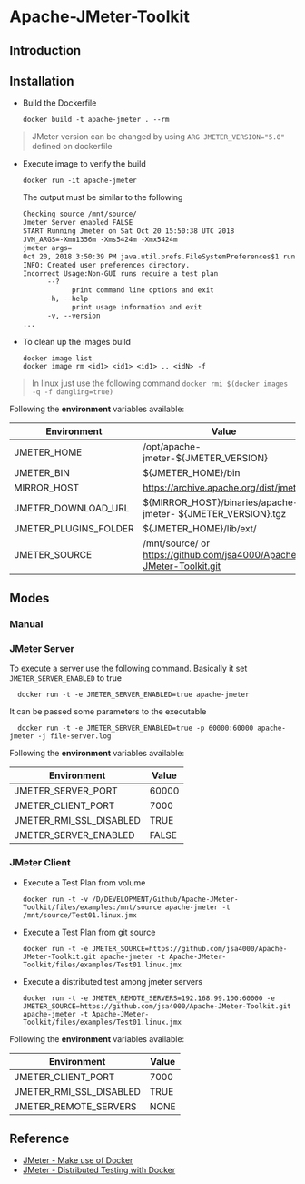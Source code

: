 # Apache-JMeter-Toolkit

## Introduction

## Installation

- Build the Dockerfile

      docker build -t apache-jmeter . --rm

> JMeter version can be changed by using ``ARG JMETER_VERSION="5.0"`` defined on dockerfile

- Execute image to verify the build

      docker run -it apache-jmeter

  The output must be similar to the following

   ```txt
   Checking source /mnt/source/
   Jmeter Server enabled FALSE
   START Running Jmeter on Sat Oct 20 15:50:38 UTC 2018
   JVM_ARGS=-Xmn1356m -Xms5424m -Xmx5424m
   jmeter args=
   Oct 20, 2018 3:50:39 PM java.util.prefs.FileSystemPreferences$1 run
   INFO: Created user preferences directory.
   Incorrect Usage:Non-GUI runs require a test plan
         --?
               print command line options and exit
         -h, --help
               print usage information and exit
         -v, --version
   ...
   ```

- To clean up the images build

      docker image list
      docker image rm <id1> <id1> <id1> .. <idN> -f

> In linux just use the following command ``docker rmi $(docker images -q -f dangling=true)``

Following the **environment** variables available:

| Environment | Value |
| --- | --- |
| JMETER_HOME | /opt/apache-jmeter-${JMETER_VERSION} |
| JMETER_BIN | ${JMETER_HOME}/bin |
| MIRROR_HOST | https://archive.apache.org/dist/jmeter |
| JMETER_DOWNLOAD_URL | ${MIRROR_HOST}/binaries/apache-jmeter- ${JMETER_VERSION}.tgz |
| JMETER_PLUGINS_FOLDER | ${JMETER_HOME}/lib/ext/ |
| JMETER_SOURCE | /mnt/source/ or https://github.com/jsa4000/Apache-JMeter-Toolkit.git|

## Modes

### Manual

### JMeter Server

To execute a server use the following command. Basically it set ``JMETER_SERVER_ENABLED`` to true

      docker run -t -e JMETER_SERVER_ENABLED=true apache-jmeter

It can be passed some parameters to the executable

      docker run -t -e JMETER_SERVER_ENABLED=true -p 60000:60000 apache-jmeter -j file-server.log

Following the **environment** variables available:

| Environment | Value |
| --- | --- |
| JMETER_SERVER_PORT | 60000 |
| JMETER_CLIENT_PORT | 7000 |
| JMETER_RMI_SSL_DISABLED | TRUE |
| JMETER_SERVER_ENABLED | FALSE |

### JMeter Client

- Execute a Test Plan from volume

      docker run -t -v /D/DEVELOPMENT/Github/Apache-JMeter-Toolkit/files/examples:/mnt/source apache-jmeter -t /mnt/source/Test01.linux.jmx

- Execute a Test Plan from git source

      docker run -t -e JMETER_SOURCE=https://github.com/jsa4000/Apache-JMeter-Toolkit.git apache-jmeter -t Apache-JMeter-Toolkit/files/examples/Test01.linux.jmx

- Execute a distributed test among jmeter servers

      docker run -t -e JMETER_REMOTE_SERVERS=192.168.99.100:60000 -e JMETER_SOURCE=https://github.com/jsa4000/Apache-JMeter-Toolkit.git apache-jmeter -t Apache-JMeter-Toolkit/files/examples/Test01.linux.jmx

Following the **environment** variables available:

| Environment | Value |
| --- | --- |
| JMETER_CLIENT_PORT | 7000 |
| JMETER_RMI_SSL_DISABLED | TRUE |
| JMETER_REMOTE_SERVERS | NONE |

## Reference

- [JMeter - Make use of Docker](https://www.blazemeter.com/blog/make-use-of-docker-with-jmeter-learn-how)
- [JMeter - Distributed Testing with Docker](https://www.blazemeter.com/blog/jmeter-distributed-testing-with-docker)